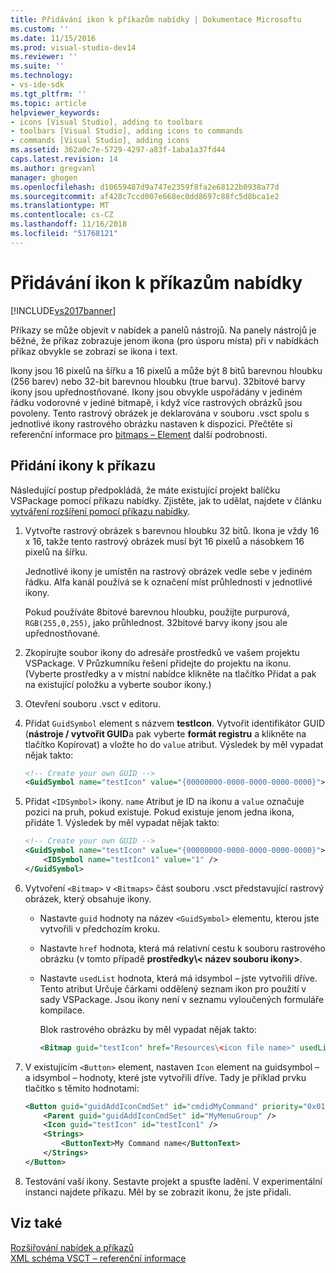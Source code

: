 ```yaml
---
title: Přidávání ikon k příkazům nabídky | Dokumentace Microsoftu
ms.custom: ''
ms.date: 11/15/2016
ms.prod: visual-studio-dev14
ms.reviewer: ''
ms.suite: ''
ms.technology:
- vs-ide-sdk
ms.tgt_pltfrm: ''
ms.topic: article
helpviewer_keywords:
- icons [Visual Studio], adding to toolbars
- toolbars [Visual Studio], adding icons to commands
- commands [Visual Studio], adding icons
ms.assetid: 362a0c7e-5729-4297-a83f-1aba1a37fd44
caps.latest.revision: 14
ms.author: gregvanl
manager: ghogen
ms.openlocfilehash: d10659487d9a747e2359f8fa2e68122b0938a77d
ms.sourcegitcommit: af428c7ccd007e668ec0dd8697c88fc5d8bca1e2
ms.translationtype: MT
ms.contentlocale: cs-CZ
ms.lasthandoff: 11/16/2018
ms.locfileid: "51768121"
---
```

# <a name="adding-icons-to-menu-commands"></a>Přidávání ikon k příkazům nabídky
[!INCLUDE[vs2017banner](../includes/vs2017banner.md)]

Příkazy se může objevit v nabídek a panelů nástrojů. Na panely nástrojů je běžné, že příkaz zobrazuje jenom ikona (pro úsporu místa) při v nabídkách příkaz obvykle se zobrazí se ikona i text.  
  
 Ikony jsou 16 pixelů na šířku a 16 pixelů a může být 8 bitů barevnou hloubku (256 barev) nebo 32-bit barevnou hloubku (true barvu). 32bitové barvy ikony jsou upřednostňované. Ikony jsou obvykle uspořádány v jediném řádku vodorovné v jediné bitmapě, i když více rastrových obrázků jsou povoleny. Tento rastrový obrázek je deklarována v souboru .vsct spolu s jednotlivé ikony rastrového obrázku nastaven k dispozici. Přečtěte si referenční informace pro [bitmaps – Element](../extensibility/bitmaps-element.md) další podrobnosti.  
  
## <a name="adding-an-icon-to-a-command"></a>Přidání ikony k příkazu  
 Následující postup předpokládá, že máte existující projekt balíčku VSPackage pomocí příkazu nabídky. Zjistěte, jak to udělat, najdete v článku [vytváření rozšíření pomocí příkazu nabídky](../extensibility/creating-an-extension-with-a-menu-command.md).  
  
1.  Vytvořte rastrový obrázek s barevnou hloubku 32 bitů. Ikona je vždy 16 x 16, takže tento rastrový obrázek musí být 16 pixelů a násobkem 16 pixelů na šířku.  
  
     Jednotlivé ikony je umístěn na rastrový obrázek vedle sebe v jediném řádku. Alfa kanál používá se k označení míst průhlednosti v jednotlivé ikony.  
  
     Pokud používáte 8bitové barevnou hloubku, použijte purpurová, `RGB(255,0,255)`, jako průhlednost. 32bitové barvy ikony jsou ale upřednostňované.  
  
2.  Zkopírujte soubor ikony do adresáře prostředků ve vašem projektu VSPackage. V Průzkumníku řešení přidejte do projektu na ikonu. (Vyberte prostředky a v místní nabídce klikněte na tlačítko Přidat a pak na existující položku a vyberte soubor ikony.)  
  
3.  Otevření souboru .vsct v editoru.  
  
4.  Přidat `GuidSymbol` element s názvem **testIcon**. Vytvořit identifikátor GUID (**nástroje / vytvořit GUID**a pak vyberte **formát registru** a klikněte na tlačítko Kopírovat) a vložte ho do `value` atribut. Výsledek by měl vypadat nějak takto:  
  
    ```xml  
    <!-- Create your own GUID -->  
    <GuidSymbol name="testIcon" value="{00000000-0000-0000-0000-0000}">  
    ```  
  
5.  Přidat `<IDSymbol>` ikony. `name` Atribut je ID na ikonu a `value` označuje pozici na pruh, pokud existuje. Pokud existuje jenom jedna ikona, přidáte 1. Výsledek by měl vypadat nějak takto:  
  
    ```xml  
    <!-- Create your own GUID -->  
    <GuidSymbol name="testIcon" value="{00000000-0000-0000-0000-0000}">  
        <IDSymbol name="testIcon1" value="1" />  
    </GuidSymbol>  
    ```  
  
6.  Vytvoření `<Bitmap>` v `<Bitmaps>` část souboru .vsct představující rastrový obrázek, který obsahuje ikony.  
  
    -   Nastavte `guid` hodnoty na název `<GuidSymbol>` elementu, kterou jste vytvořili v předchozím kroku.  
  
    -   Nastavte `href` hodnota, která má relativní cestu k souboru rastrového obrázku (v tomto případě **prostředky\\< název souboru ikony\>**.  
  
    -   Nastavte `usedList` hodnota, která má idsymbol – jste vytvořili dříve. Tento atribut Určuje čárkami oddělený seznam ikon pro použití v sady VSPackage. Jsou ikony není v seznamu vyloučených formuláře kompilace.  
  
         Blok rastrového obrázku by měl vypadat nějak takto:  
  
        ```xml  
        <Bitmap guid="testIcon" href="Resources\<icon file name>" usedList="testIcon1"/>  
        ```  
  
7.  V existujícím `<Button>` element, nastaven `Icon` element na guidsymbol – a idsymbol – hodnoty, které jste vytvořili dříve. Tady je příklad prvku tlačítko s těmito hodnotami:  
  
    ```xml  
    <Button guid="guidAddIconCmdSet" id="cmdidMyCommand" priority="0x0100" type="Button">  
        <Parent guid="guidAddIconCmdSet" id="MyMenuGroup" />  
        <Icon guid="testIcon" id="testIcon1" />  
        <Strings>  
            <ButtonText>My Command name</ButtonText>  
        </Strings>  
    </Button>  
    ```  
  
8.  Testování vaší ikony. Sestavte projekt a spusťte ladění. V experimentální instanci najdete příkazu. Měl by se zobrazit ikonu, že jste přidali.  
  
## <a name="see-also"></a>Viz také  
 [Rozšiřování nabídek a příkazů](../extensibility/extending-menus-and-commands.md)   
 [XML schéma VSCT – referenční informace](../extensibility/vsct-xml-schema-reference.md)


